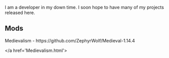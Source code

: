 <p>
I am a developer in my down time. I soon hope to have many of my projects released here.
</p>

<p><h2>Mods</h2></p>
<p>Medievalism - https://github.com/ZephyrWolf/Medieval-1.14.4</p>

</a href='Medievalism.html'>
